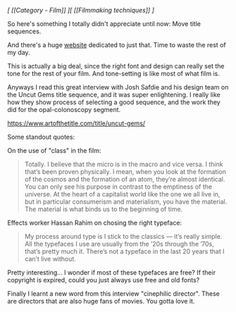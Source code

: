 *[ [[Category - Film]] ][ [[Filmmaking techniques]] ]*

So here's something I totally didn't appreciate until now: 
Move title sequences. 

And there's a huge [website](https://www.artofthetitle.com/) dedicated to just that. Time to waste the rest of my day.

This is actually a big deal, since the right font and design can really set the tone for the rest of your film. And tone-setting is like most of what film is.

Anyways I read this great interview with Josh Safdie and his design team on the Uncut Gems title sequence, and it was super enlightening. I really like how they show process of selecting a good sequence, and the work they did for the opal-colonoscopy segment. 

https://www.artofthetitle.com/title/uncut-gems/

Some standout quotes:

On the use of "class" in the film:
> Totally. I believe that the micro is in the macro and vice versa. I think that’s been proven physically. I mean, when you look at the formation of the cosmos and the formation of an atom, they’re almost identical.
> You can only see his purpose in contrast to the emptiness of the universe. At the heart of a capitalist world like the one we all live in, but in particular consumerism and materialism, you have the material. The material is what binds us to the beginning of time.

Effects worker Hassan Rahim on chosing the right typeface:
>  My process around type is I stick to the classics — it’s really simple. All the typefaces I use are usually from the ’20s through the ’70s, that’s pretty much it. There’s not a typeface in the last 20 years that I can’t live without. 

Pretty interesting... I wonder if most of these typefaces are free? If their copyright is expired, could you just always use free and old fonts? 

Finally I learnt a new word from this interview "cinephilic director". These are directors that are also huge fans of movies. You gotta love it.

